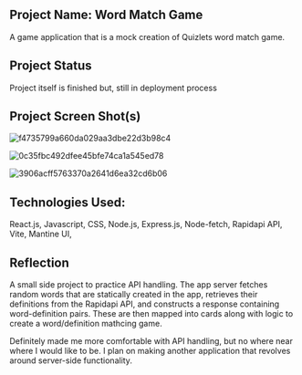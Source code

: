 ## Project Name: Word Match Game
A game application that is a mock creation of Quizlets word match game. 

## Project Status
Project itself is finished but, still in deployment process

## Project Screen Shot(s)   
![f4735799a660da029aa3dbe22d3b98c4](https://github.com/nickdibartolo1/Word-Match-Game/assets/107448423/d0684555-4085-457e-ad35-423a008db8bc)

![0c35fbc492dfee45bfe74ca1a545ed78](https://github.com/nickdibartolo1/Word-Match-Game/assets/107448423/8aafa532-2860-4e46-b2c2-78a0d47d89a1)

![3906acff5763370a2641d6ea32cd6b06](https://github.com/nickdibartolo1/Word-Match-Game/assets/107448423/926fa060-d02d-4a53-b321-2d96c582dd89)


## Technologies Used:
React.js,
Javascript,
CSS,
Node.js,
Express.js,
Node-fetch,
Rapidapi API,
Vite,
Mantine UI,


## Reflection

 A small side project to practice API handling. The app server fetches random words that are statically created in the app, retrieves their definitions from the Rapidapi API, and constructs a response containing word-definition pairs.
 These are then mapped into cards along with logic to create a word/definition mathcing game.

 Definitely made me more comfortable with API handling, but no where near where I would like to be. I plan on making another application that revolves around server-side functionality. 
